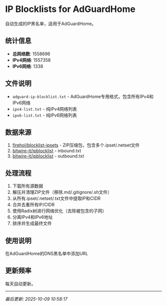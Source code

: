 # IP Blocklists for AdGuardHome

自动生成的IP黑名单，适用于AdGuardHome。

## 统计信息

- **总网络数**: 1558696
- **IPv4网络**: 1557358
- **IPv6网络**: 1338

## 文件说明

- `adguard-ip-blocklist.txt` - AdGuardHome专用格式，包含所有IPv4和IPv6网络
- `ipv4-list.txt` - 纯IPv4网络列表  
- `ipv6-list.txt` - 纯IPv6网络列表

## 数据来源

1. [firehol/blocklist-ipsets](https://github.com/firehol/blocklist-ipsets) - ZIP压缩包，包含多个.ipset/.netset文件
2. [bitwire-it/ipblocklist](https://github.com/bitwire-it/ipblocklist) - inbound.txt
3. [bitwire-it/ipblocklist](https://github.com/bitwire-it/ipblocklist) - outbound.txt

## 处理流程

1. 下载所有源数据
2. 解压并清理ZIP文件（移除.md/.gitignore/.sh文件）
3. 从所有.ipset/.netset/.txt文件中提取IP和CIDR
4. 合并去重所有IP/CIDR
5. 使用Radix树进行网络优化（去除被包含的子网）
6. 分离IPv4和IPv6地址
7. 排序并生成最终文件

## 使用说明

在AdGuardHome的DNS黑名单中添加URL

## 更新频率

每天自动更新。

---

*最后更新: 2025-10-09 10:58:17*
